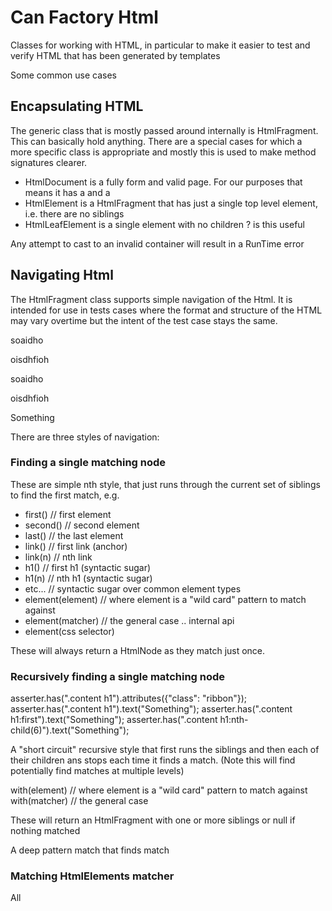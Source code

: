 Can Factory Html
================

Classes for working with HTML, in particular to make it easier to test and verify HTML that has been generated by templates 

Some common use cases

Encapsulating HTML
------------------
The generic class that is mostly passed around internally is HtmlFragment. This can basically hold anything. There are a special cases for
which a more specific class is appropriate and mostly this is used to make method signatures clearer.
* HtmlDocument is a fully form and valid page. For our purposes that means it has a <head> and a <body>
* HtmlElement is a HtmlFragment that has just a single top level element, i.e. there are no siblings
* HtmlLeafElement is a single element with no children ? is this useful

Any attempt to cast to an invalid container will result in a RunTime error

Navigating Html
---------------

The HtmlFragment class supports simple navigation of the Html. It is intended for use in tests cases where the format and structure of the
HTML may vary overtime but the intent of the test case stays the same.

<p>soaidho</p>
<p>oisdhfioh</p>

<div>
    <p>soaidho</p>
    <p>oisdhfioh</p>
</div>

<p>Something</p>

There are three styles of navigation:

### Finding a single matching node

These are simple nth style, that just runs through the current set of siblings to find the first match, e.g.

+ first()           // first element
+ second()          // second element
+ last()            // the last element
+ link()            // first link (anchor)
+ link(n)           // nth link
+ h1()              // first h1 (syntactic sugar)
+ h1(n)             // nth h1 (syntactic sugar)
+ etc...            // syntactic sugar over common element types
+ element(element)  // where element is a "wild card" pattern to match against
+ element(matcher)  // the general case    .. internal api
+ element(css selector)

These will always return a HtmlNode as they match just once.

### Recursively finding a single matching node

asserter.has(".content h1").attributes({"class": "ribbon"});
asserter.has(".content h1").text("Something");
asserter.has(".content h1:first").text("Something");
asserter.has(".content h1:nth-child(6)").text("Something");

A "short circuit" recursive style that first runs the siblings and then each of their children ans stops each time it finds a match. (Note this will
find potentially find matches at multiple levels)

with(element)    // where element is a "wild card" pattern to match against
with(matcher)    // the general case

These will return an HtmlFragment with one or more siblings or null if nothing matched


A deep pattern match that finds match

### Matching HtmlElements  matcher
All







